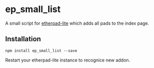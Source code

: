 ep_small_list
=============

A small script for [etherpad-lite](https://github.com/ether/etherpad-lite) which adds all pads to the index page.

## Installation
```console
npm install ep_small_list --save
```
Restart your etherpad-lite instance to recognice new addon.
